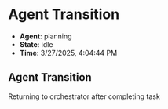 # Agent Transition

- **Agent**: planning
- **State**: idle
- **Time**: 3/27/2025, 4:04:44 PM

## Agent Transition

Returning to orchestrator after completing task

